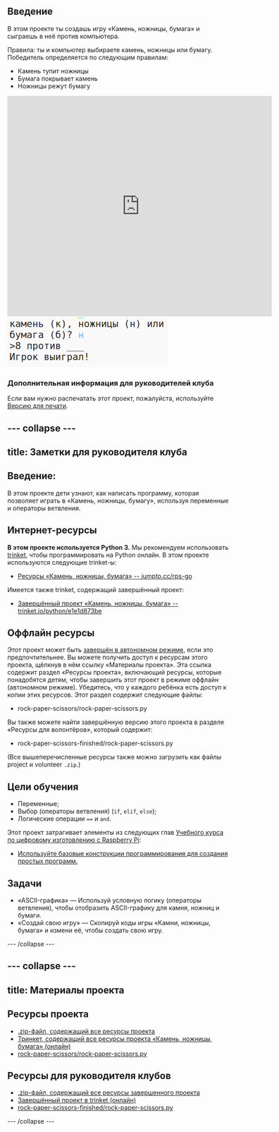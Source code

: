## Введение

В этом проекте ты создашь игру «Камень, ножницы, бумага» и сыграешь в неё против компьютера.

Правила: ты и компьютер выбираете камень, ножницы или бумагу. Победитель определяется по следующим правилам:

* Камень тупит ножницы
* Бумага покрывает камень
* Ножницы режут бумагу

<div class="trinket">
  <iframe src="https://trinket.io/embed/python/e1e1d873be?outputOnly=true&start=result" width="600" height="500" frameborder="0" marginwidth="0" marginheight="0" allowfullscreen>
  </iframe>
  <img src="images/rps-final.png">
</div>

### Дополнительная информация для руководителей клуба

Если вам нужно распечатать этот проект, пожалуйста, используйте [Версию для печати](https://projects.raspberrypi.org/en/projects/rock-paper-scissors/print).

## \--- collapse \---

## title: Заметки для руководителя клуба

## Введение:

В этом проекте дети узнают, как написать программу, которая позволяет играть в «Камень, ножницы, бумагу», используя переменные и операторы ветвления.

## Интернет-ресурсы

**В этом проекте используется Python 3.** Мы рекомендуем использовать [trinket](https://trinket.io/), чтобы программировать на Python онлайн. В этом проекте используются следующие trinket-ы:

* [Ресурсы «Камень, ножницы, бумага» -- jumpto.cc/rps-go](http://jumpto.cc/rps-go)

Имеется также trinket, содержащий завершённый проект:

* [Завершённый проект «Камень, ножницы, бумага» -- trinket.io/python/e1e1d873be](https://trinket.io/python/e1e1d873be)

## Оффлайн ресурсы

Этот проект может быть [завершён в автономном режиме](https://www.codeclubprojects.org/en-GB/resources/python-working-offline/), если это предпочтительнее. Вы можете получить доступ к ресурсам этого проекта, щёлкнув в нём ссылку «Материалы проекта». Эта ссылка содержит раздел «Ресурсы проекта», включающий ресурсы, которые понадобятся детям, чтобы завершить этот проект в режиме оффлайн (автономном режиме). Убедитесь, что у каждого ребёнка есть доступ к копии этих ресурсов. Этот раздел содержит следующие файлы:

* rock-paper-scissors/rock-paper-scissors.py

Вы также можете найти завершённую версию этого проекта в разделе «Ресурсы для волонтёров», который содержит:

* rock-paper-scissors-finished/rock-paper-scissors.py

(Все вышеперечисленные ресурсы также можно загрузить как файлы project и volunteer `.zip`.)

## Цели обучения

* Переменные;
* Выбор (операторы ветвления) (`if`, `elif`, `else`); 
* Логические операции `==` и `and`.

Этот проект затрагивает элементы из следующих глав [Учебного курса по цифровому изготовлению с Raspberry Pi](http://rpf.io/curriculum):

* [Используйте базовые конструкции программирования для создания простых программ.](https://www.raspberrypi.org/curriculum/programming/creator)

## Задачи

* «ASCII-графика» — Используй условную логику (операторы ветвления), чтобы отобразить ASCII-графику для камня, ножниц и бумаги. 
* «Создай свою игру» — Скопируй коды игры «Камни, ножницы, бумага» и измени её, чтобы создать свою игру. 

\--- /collapse \---

## \--- collapse \---

## title: Материалы проекта

## Ресурсы проекта

* [.zip-файл, содержащий все ресурсы проекта](resources/rock-paper-scissors-project-resources.zip)
* [Тринкет, содержащий все ресурсы проекта «Камень, ножницы, бумага» (онлайн)](http://jumpto.cc/rps-go)
* [rock-paper-scissors/rock-paper-scissors.py](resources/rock-paper-scissors-rock-paper-scissors.py)

## Ресурсы для руководителя клубов

* [.zip-файл, содержащий все ресурсы завершенного проекта](resources/rock-paper-scissors-volunteer-resources.zip)
* [Завершённый проект в trinket (онлайн)](https://trinket.io/python/e1e1d873be)
* [rock-paper-scissors-finished/rock-paper-scissors.py](resources/rock-paper-scissors-finished-rock-paper-scissors.py)

\--- /collapse \---